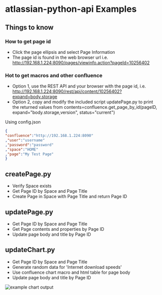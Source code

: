 # atlassian-python-api Examples

## Things to know
### How to get page id
 * Click the page ellipsis and select Page Information
 * The page id is found in the web browser url i.e. http://192.168.1.224:8090/pages/viewinfo.action?pageId=10256402
### Hot to get macros and other confluence 
 * Option 1, use the REST API and your browser with the page id, i.e. http://192.168.1.224:8090/rest/api/content/10256402?expand=body.storage
 * Option 2, copy and modify the included script updatePage.py to print the returned values from contents=confluence.get_page_by_id(pageID, expand="body.storage,version", status="current")

Using config.json
   ```json
{
  "confluence":"http://192.168.1.224:8090"
 ,"user":"username"
 ,"password":"password"
 ,"space":"HOME"
 ,"page":"My Test Page"
}
   ```

## createPage.py
  * Verify Space exists
  * Get Page ID by Space and Page Title
  * Create Page in Space with Page Title and return Page ID
  
## updatePage.py
  * Get Page ID by Space and Page Title
  * Get Page contents and properties by Page ID
  * Update page body and title by Page ID

## updateChart.py
  * Get Page ID by Space and Page Title
  * Generate random data for 'Internet download speeds'
  * Use confluence chart macro and html table for page body
  * Update page body and title by Page ID
  
 ![example chart output](https://github.com/rajdor/pythonConfluenceExamples/blob/master/updateChart.png?raw=true)
 
 